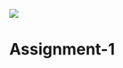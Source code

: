 <a href="https://zenhub.com"><img src="https://raw.githubusercontent.com/ZenHubIO/support/master/zenhub-badge.png"></a>

# Assignment-1
